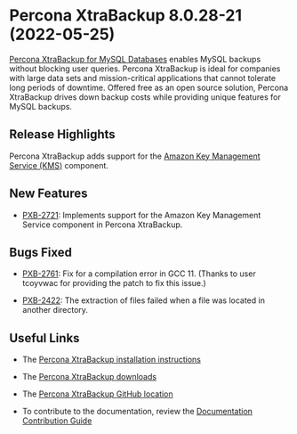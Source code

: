 # Percona XtraBackup 8.0.28-21 (2022-05-25)

[Percona XtraBackup for MySQL Databases](https://www.percona.com/software/mysql-database/percona-xtrabackup) enables MySQL backups without blocking user queries. Percona XtraBackup is ideal for companies with large data sets and mission-critical applications that cannot tolerate long periods of downtime. Offered free as an open source solution, Percona XtraBackup drives down backup costs while providing unique features for MySQL backups.

## Release Highlights

Percona XtraBackup adds support for the [Amazon Key Management Service (KMS)](https://aws.amazon.com/kms/) component.

## New Features


* [PXB-2721](https://jira.percona.com/browse/PXB-2721): Implements support for the Amazon Key Management Service component in Percona XtraBackup.

## Bugs Fixed


* [PXB-2761](https://jira.percona.com/browse/PXB-2761): Fix for a compilation error in GCC 11. (Thanks to user tcoyvwac for providing the patch to fix this issue.)


* [PXB-2422](https://jira.percona.com/browse/PXB-2422): The extraction of files failed when a file was located in another directory.

## Useful Links


* The [Percona XtraBackup installation instructions](https://www.percona.com/doc/percona-xtrabackup/8.0/installation.html)


* The [Percona XtraBackup downloads](https://www.percona.com/downloads/Percona-XtraBackup-LATEST/)


* The [Percona XtraBackup GitHub location](https://github.com/percona/percona-xtrabackup)


* To contribute to the documentation, review the [Documentation Contribution Guide](https://github.com/percona/pxb-docs/blob/8.0/contributing.md)

